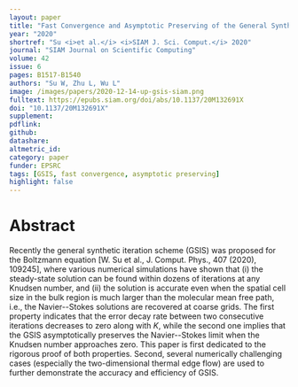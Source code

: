 ```yaml
---
layout: paper
title: "Fast Convergence and Asymptotic Preserving of the General Synthetic Iterative Scheme"
year: "2020"
shortref: "Su <i>et al.</i> <i>SIAM J. Sci. Comput.</i> 2020"
journal: "SIAM Journal on Scientific Computing"
volume: 42
issue: 6
pages: B1517-B1540
authors: "Su W, Zhu L, Wu L"
image: /images/papers/2020-12-14-up-gsis-siam.png
fulltext: https://epubs.siam.org/doi/abs/10.1137/20M132691X
doi: "10.1137/20M132691X" 
supplement:
pdflink: 
github:
datashare: 
altmetric_id: 
category: paper
funder: EPSRC
tags: [GSIS, fast convergence, asymptotic preserving]
highlight: false
---
```


# Abstract 

Recently the general synthetic iteration scheme (GSIS) was proposed for the Boltzmann equation [W. Su et al., J. Comput. Phys., 407 (2020), 109245], where various numerical simulations have shown that (i) the steady-state solution can be found within dozens of iterations at any Knudsen number, and (ii) the solution is accurate even when the spatial cell size in the bulk region is much larger than the molecular mean free path, i.e., the Navier--Stokes solutions are recovered at coarse grids. The first property indicates that the error decay rate between two consecutive iterations decreases to zero along with $K$, while the second one implies that the GSIS asymptotically preserves the Navier--Stokes limit when the Knudsen number approaches zero. This paper is first dedicated to the rigorous proof of both properties. Second, several numerically challenging cases (especially the two-dimensional thermal edge flow) are used to further demonstrate the accuracy and efficiency of GSIS.
